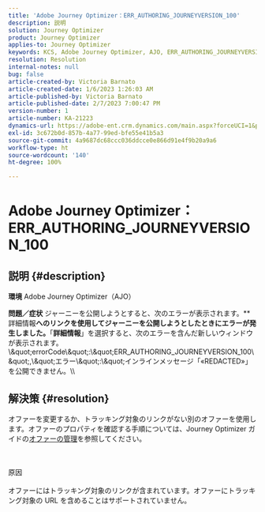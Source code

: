 ```yaml
---
title: 'Adobe Journey Optimizer：ERR_AUTHORING_JOURNEYVERSION_100'
description: 説明
solution: Journey Optimizer
product: Journey Optimizer
applies-to: Journey Optimizer
keywords: KCS, Adobe Journey Optimizer, AJO, ERR_AUTHORING_JOURNEYVERSION_100, ジャーニーの公開
resolution: Resolution
internal-notes: null
bug: false
article-created-by: Victoria Barnato
article-created-date: 1/6/2023 1:26:03 AM
article-published-by: Victoria Barnato
article-published-date: 2/7/2023 7:00:47 PM
version-number: 1
article-number: KA-21223
dynamics-url: https://adobe-ent.crm.dynamics.com/main.aspx?forceUCI=1&pagetype=entityrecord&etn=knowledgearticle&id=e6469711-618d-ed11-81ac-6045bd006239
exl-id: 3c672b0d-857b-4a77-99ed-bfe55e41b5a3
source-git-commit: 4a9687dc68ccc036ddcce0e866d91e4f9b20a9a6
workflow-type: ht
source-wordcount: '140'
ht-degree: 100%

---
```


# Adobe Journey Optimizer：ERR_AUTHORING_JOURNEYVERSION_100

## 説明 {#description}

<b>環境</b>
Adobe Journey Optimizer（AJO）


<b>問題／症状</b>
ジャーニーを公開しようとすると、次のエラーが表示されます。**&#x200B;詳細情報<b>へのリンクを使用してジャーニーを公開しようとしたときにエラーが発生しました。</b>「<b>詳細情報</b>」を選択すると、次のエラーを含んだ新しいウィンドウが表示されます。
\\\&quot;errorCode\\\&quot;:\\\&quot;ERR_AUTHORING_JOURNEYVERSION_100\\\&quot;,\\\&quot;エラー\\\&quot;:\\\&quot;インラインメッセージ「«REDACTED»」を公開できません。\\\

## 解決策 {#resolution}


オファーを変更するか、トラッキング対象のリンクがない別のオファーを使用します。オファーのプロパティを確認する手順については、Journey Optimizer ガイドの[オファーの管理](https://experienceleague.adobe.com/docs/journey-optimizer/using/offer-decisioning/managing-offers-in-the-offer-library/configure-offers/creating-personalized-offers.html?lang=ja#offer-list)を参照してください。


<br><br>原因<br><br>
オファーにはトラッキング対象のリンクが含まれています。オファーにトラッキング対象の URL を含めることはサポートされていません。
